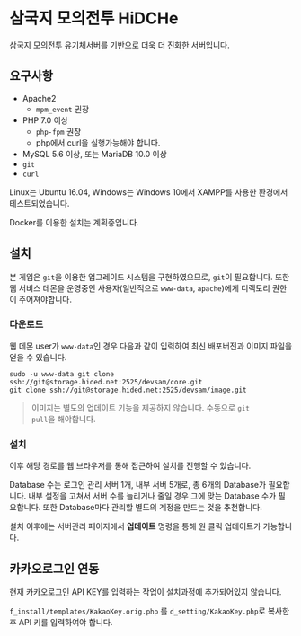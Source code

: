 # 삼국지 모의전투 HiDCHe

삼국지 모의전투 유기체서버를 기반으로 더욱 더 진화한 서버입니다.


## 요구사항

* Apache2
  * <code>mpm_event</code> 권장
* PHP 7.0 이상 
  * <code>php-fpm</code> 권장
  * php에서 curl을 실행가능해야 합니다.
* MySQL 5.6 이상, 또는 MariaDB 10.0 이상
* <code>git</code>
* <code>curl</code>

Linux는 Ubuntu 16.04, Windows는 Windows 10에서 XAMPP를 사용한 환경에서 테스트되었습니다.

Docker를 이용한 설치는 계획중입니다.

## 설치

본 게임은 <code>git</code>을 이용한 업그레이드 시스템을 구현하였으므로, <code>git</code>이 필요합니다.
또한 웹 서비스 데몬을 운영중인 사용자(일반적으로 <code>www-data</code>, <code>apache</code>)에게 디렉토리 권한이 주어져야합니다.

### 다운로드

웹 데몬 user가 <code>www-data</code>인 경우 다음과 같이 입력하여 최신 배포버전과 이미지 파일을 얻을 수 있습니다.

```
sudo -u www-data git clone ssh://git@storage.hided.net:2525/devsam/core.git
git clone ssh://git@storage.hided.net:2525/devsam/image.git
```

> 이미지는 별도의 업데이트 기능을 제공하지 않습니다. 수동으로 <code>git pull</code>을 해야합니다.

### 설치

이후 해당 경로를 웹 브라우저를 통해 접근하여 설치를 진행할 수 있습니다.

Database 수는 로그인 관리 서버 1개, 내부 서버 5개로, 총 6개의 Database가 필요합니다. 내부 설정을 고쳐서 서버 수를 늘리거나 줄일 경우 그에 맞는 Database 수가 필요합니다. 또한 Database마다 관리할 별도의 계정을 만드는 것을 추천합니다.

설치 이후에는 서버관리 페이지에서 **업데이트** 명령을 통해 원 클릭 업데이트가 가능합니다.


## 카카오로그인 연동

현재 카카오로그인 API KEY를 입력하는 작업이 설치과정에 추가되어있지 않습니다.

<code>f_install/templates/KakaoKey.orig.php</code> 를 <code>d_setting/KakaoKey.php</code>로 복사한 후 API 키를 입력하여야 합니다.
